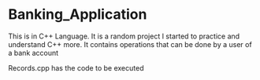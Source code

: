 # Banking_Application
This is in C++ Language. It is a random project I started to practice and understand C++ more. It contains operations that can be done by a user of a bank account

Records.cpp has the code to be executed

